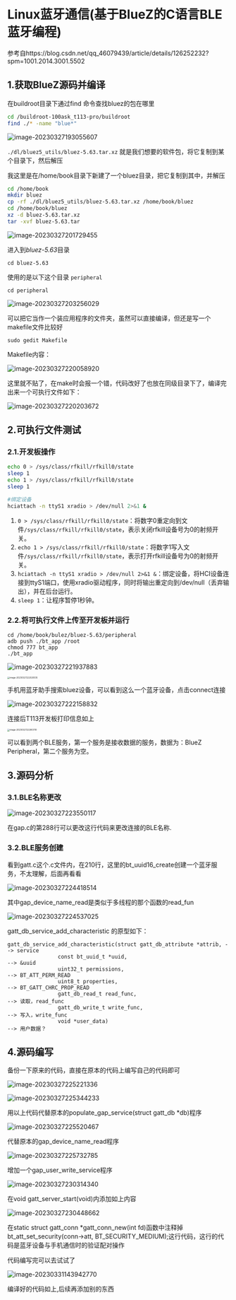 # Linux蓝牙通信(基于BlueZ的C语言BLE蓝牙编程)

参考自https://blog.csdn.net/qq_46079439/article/details/126252232?spm=1001.2014.3001.5502

## 1.获取BlueZ源码并编译

在buildroot目录下通过find 命令查找bluez的包在哪里

```bash
cd /buildroot-100ask_t113-pro/buildroot
find ./* -name "blue*"
```

![image-20230327193055607](C:\Users\11148\AppData\Roaming\Typora\typora-user-images\image-20230327193055607.png)

`./dl/bluez5_utils/bluez-5.63.tar.xz` 就是我们想要的软件包，将它复制到某个目录下，然后解压

我这里是在/home/book目录下新建了一个bluez目录，把它复制到其中，并解压

```bash
cd /home/book
mkdir bluez
cp -rf ./dl/bluez5_utils/bluez-5.63.tar.xz /home/book/bluez
cd /home/book/bluez
xz -d bluez-5.63.tar.xz
tar -xvf bluez-5.63.tar
```

![image-20230327201729455](C:\Users\11148\AppData\Roaming\Typora\typora-user-images\image-20230327201729455.png)

进入到*bluez-5.63*目录

```
cd bluez-5.63
```

使用的是以下这个目录 `peripheral`

```
cd peripheral
```

![image-20230327203256029](C:\Users\11148\AppData\Roaming\Typora\typora-user-images\image-20230327203256029.png)

可以把它当作一个装应用程序的文件夹，虽然可以直接编译，但还是写一个makefile文件比较好

```
sudo gedit Makefile
```

Makefile内容：

![image-20230327220058920](C:\Users\11148\AppData\Roaming\Typora\typora-user-images\image-20230327220058920.png)

这里就不贴了，在make时会报一个错，代码改好了也放在同级目录下了，编译完出来一个可执行文件如下：

![image-20230327220203672](C:\Users\11148\AppData\Roaming\Typora\typora-user-images\image-20230327220203672.png)

## 2.可执行文件测试

### 2.1.开发板操作

```bash
echo 0 > /sys/class/rfkill/rfkill0/state
sleep 1
echo 1 > /sys/class/rfkill/rfkill0/state
sleep 1

#绑定设备
hciattach -n ttyS1 xradio > /dev/null 2>&1 &
```

1. `0 > /sys/class/rfkill/rfkill0/state`：将数字0重定向到文件`/sys/class/rfkill/rfkill0/state`，表示关闭rfkill设备号为0的射频开关。
2. `echo 1 > /sys/class/rfkill/rfkill0/state`：将数字1写入文件`/sys/class/rfkill/rfkill0/state`，表示打开rfkill设备号为0的射频开关。
3. `hciattach -n ttyS1 xradio > /dev/null 2>&1 &`：绑定设备，将HCI设备连接到ttyS1端口，使用xradio驱动程序，同时将输出重定向到/dev/null（丢弃输出），并在后台运行。
4. `sleep 1`：让程序暂停1秒钟。



### 2.2.将可执行文件上传至开发板并运行

```
cd /home/book/bulez/bluez-5.63/peripheral
adb push ./bt_app /root
chmod 777 bt_app
./bt_app
```

![image-20230327221937883](C:\Users\11148\AppData\Roaming\Typora\typora-user-images\image-20230327221937883.png)

<img src="C:\Users\11148\AppData\Roaming\Typora\typora-user-images\image-20230327222020035.png" alt="image-20230327222020035" style="zoom: 33%;" />



手机用蓝牙助手搜索bluez设备，可以看到这么一个蓝牙设备，点击connect连接

![image-20230327222158832](C:\Users\11148\AppData\Roaming\Typora\typora-user-images\image-20230327222158832.png)

连接后T113开发板打印信息如上

<img src="C:\Users\11148\AppData\Roaming\Typora\typora-user-images\image-20230327222903110.png" alt="image-20230327222903110" style="zoom:33%;" />

可以看到两个BLE服务，第一个服务是接收数据的服务，数据为：BlueZ Peripheral，第二个服务为空。

## 3.源码分析

### 3.1.BLE名称更改

![image-20230327223550117](C:\Users\11148\AppData\Roaming\Typora\typora-user-images\image-20230327223550117.png)

在gap.c的第288行可以更改这行代码来更改连接的BLE名称.

### 3.2.BLE服务创建

看到gatt.c这个.c文件内，在210行，这里的bt_uuid16_create创建一个蓝牙服务，不太理解，后面再看看

![image-20230327224418514](C:\Users\11148\AppData\Roaming\Typora\typora-user-images\image-20230327224418514.png)

其中gap_device_name_read是类似于多线程的那个函数的read_fun

![image-20230327224537025](C:\Users\11148\AppData\Roaming\Typora\typora-user-images\image-20230327224537025.png)

gatt_db_service_add_characteristic 的原型如下：

```
gatt_db_service_add_characteristic(struct gatt_db_attribute *attrib, --> service
				const bt_uuid_t *uuid,									--> &uuid
				uint32_t permissions,									--> BT_ATT_PERM_READ
				uint8_t properties,										--> BT_GATT_CHRC_PROP_READ
				gatt_db_read_t read_func,								--> 读取，read_func
				gatt_db_write_t write_func,								--> 写入，write_func
				void *user_data)										--> 用户数据？
```

## 4.源码编写

备份一下原来的代码，直接在原本的代码上编写自己的代码即可

![image-20230327225221336](C:\Users\11148\AppData\Roaming\Typora\typora-user-images\image-20230327225221336.png)

![image-20230327225344233](C:\Users\11148\AppData\Roaming\Typora\typora-user-images\image-20230327225344233.png)



用以上代码代替原本的populate_gap_service(struct gatt_db *db)程序

![image-20230327225520467](C:\Users\11148\AppData\Roaming\Typora\typora-user-images\image-20230327225520467.png)

代替原本的gap_device_name_read程序

![image-20230327225732785](C:\Users\11148\AppData\Roaming\Typora\typora-user-images\image-20230327225732785.png)

增加一个gap_user_write_service程序

![image-20230327230314340](C:\Users\11148\AppData\Roaming\Typora\typora-user-images\image-20230327230314340.png)

在void gatt_server_start(void)内添加如上内容

![image-20230327230448662](C:\Users\11148\AppData\Roaming\Typora\typora-user-images\image-20230327230448662.png)

在static struct gatt_conn *gatt_conn_new(int fd)函数中注释掉bt_att_set_security(conn->att, BT_SECURITY_MEDIUM);这行代码，这行的代码是蓝牙设备与手机通信时的验证配对操作

代码编写完可以去试试了

![image-20230331143942770](C:\Users\11148\AppData\Roaming\Typora\typora-user-images\image-20230331143942770.png)

编译好的代码如上,后续再添加别的东西